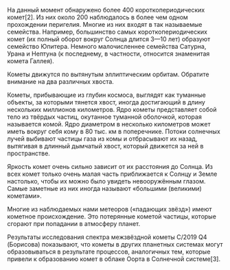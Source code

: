 На данный момент обнаружено более 400 короткопериодических комет[2]. Из них около 200 наблюдалось в более чем одном прохождении перигелия. Многие из них входят в так называемые семейства. Например, большинство самых короткопериодических комет (их полный оборот вокруг Солнца длится 3—10 лет) образуют семейство Юпитера. Немного малочисленнее семейства Сатурна, Урана и Нептуна (к последнему, в частности, относится знаменитая комета Галлея).

Кометы движутся по вытянутым эллиптическим орбитам. Обратите внимание на два различных хвоста.

Кометы, прибывающие из глубин космоса, выглядят как туманные объекты, за которыми тянется хвост, иногда достигающий в длину нескольких миллионов километров. Ядро кометы представляет собой тело из твёрдых частиц, окутанное туманной оболочкой, которая называется комой. Ядро диаметром в несколько километров может иметь вокруг себя кому в 80 тыс. км в поперечнике. Потоки солнечных лучей выбивают частицы газа из комы и отбрасывают их назад, вытягивая в длинный дымчатый хвост, который движется за ней в пространстве.

Яркость комет очень сильно зависит от их расстояния до Солнца. Из всех комет только очень малая часть приближается к Солнцу и Земле настолько, чтобы их можно было увидеть невооружённым глазом. Самые заметные из них иногда называют «большими (великими) кометами».

Многие из наблюдаемых нами метеоров («падающих звёзд») имеют кометное происхождение. Это потерянные кометой частицы, которые сгорают при попадании в атмосферу планет.

Результаты исследования спектра межзвёздной кометы C/2019 Q4 (Борисова) показывают, что кометы в других планетных системах могут образовываться в результате процессов, аналогичных тем, которые привели к образованию комет в облаке Оорта в Солнечной системе[3].
